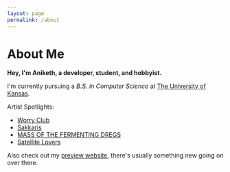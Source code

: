 ```yaml
---
layout: page
permalink: /about
---
```


# About Me

**Hey, I'm Aniketh, a developer, student, and hobbyist.**

I'm currently pursuing a *B.S. in Computer Science* at [The University of Kansas](https://eecs.ku.edu).

Artist Spotlights:

- [Worry Club](https://open.spotify.com/artist/7Fkc1Q81Zy25eZ5dmnURGl?si=DpXwGeS0Rpq5Xm3uCibalg)
- [Sakkaris](https://open.spotify.com/artist/4S4HXXp7lMA41ttdFGpDIn?si=QG7-RhrQQFmsDPwHK8ajiw)
- [MASS OF THE FERMENTING DREGS](https://open.spotify.com/artist/14d5KCX9nprUcxnKIShrr1?si=TqtFAvw3SUWuIEfDY9POew)
- [Satellite Lovers](https://www.youtube.com/watch?v=l--Uma_iDkI)

Also check out my [preview website](https://preview.aniketh.dev), there's usually something new going on over there.

